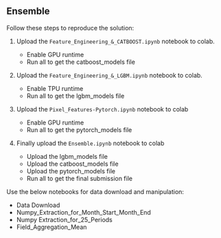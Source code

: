 ## Ensemble

Follow these steps to reproduce the solution:
1. Upload the `Feature_Engineering_&_CATBOOST.ipynb` notebook to colab.
    - Enable GPU runtime
    - Run all to get the catboost_models file

2. Upload the  `Feature_Engineering_&_LGBM.ipynb` notebook to colab.
    - Enable TPU runtime
    - Run all to get the lgbm_models file

3. Upload the `Pixel_Features-Pytorch.ipynb` notebook to colab
    - Enable GPU runtime
    - Run all to get the pytorch_models file

4. Finally upload the `Ensemble.ipynb` notebook to colab
     - Upload the lgbm_models file
     - Upload the catboost_models file
     - Upload the pytorch_models file
     - Run all to get the final submission file
     
Use the below notebooks for data download and manipulation:
- Data Download
- Numpy_Extraction_for_Month_Start_Month_End
- Numpy Extraction_for_25_Periods
- Field_Aggregation_Mean

